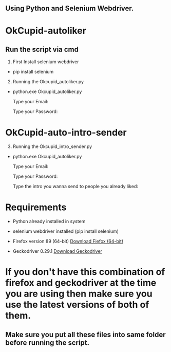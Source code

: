 ## Using Python and Selenium Webdriver.

#  OkCupid-autoliker

## Run the script via cmd

1. First Install selenium webdriver

* pip install selenium

2. Running the Okcupid_autoliker.py

* python.exe Okcupid_autoliker.py

  Type your Email: <Email>

  Type your Password: <Password>

# OkCupid-auto-intro-sender
  
3. Running the Okcupid_intro_sender.py
  
* python.exe Okcupid_autoliker.py
  
  Type your Email: <Email>
  
  Type your Password: <Password>
  
  Type the intro you wanna send to people you already liked: <Intro>
  
# Requirements
*  Python already installed in system
*  selenium webdriver installed       (pip install selenium)

*  Firefox version 89 (64-bit) [Download Fiefox (64-bit)](https://www.mozilla.org/en-US/firefox/new/)
*  Geckodriver 0.29.1 [Download Geckodriver](https://github.com/mozilla/geckodriver/releases)
  
#  If you don't have this combination of firefox and geckodriver at the time you are using then make sure you use the latest versions of both of them.
  
## Make sure you put all these files into same folder before running the script.
